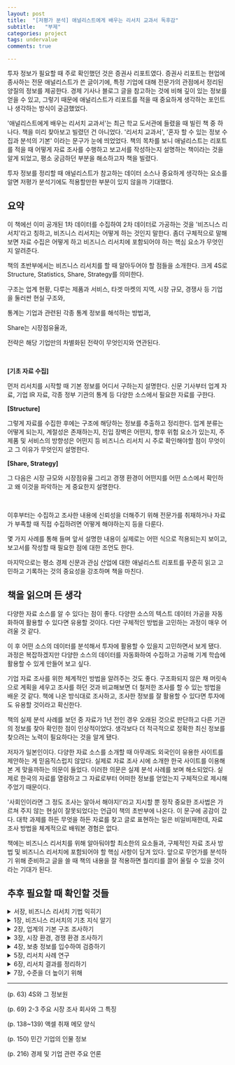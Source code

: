 ```yaml
---
layout: post
title:  "[저평가 분석] 애널리스트에게 배우는 리서치 교과서 독후감"
subtitle:   "부제"
categories: project
tags: undervalue
comments: true

---
```


투자 정보가 필요할 때 주로 확인했던 것은 증권사 리포트였다. 증권사 리포트는 현업에 종사하는 전문 애널리스트가 쓴 글이기에, 특정 기업에 대해 전문가의 관점에서 정리된 양질의 정보를 제공한다. 경제 기사나 블로그 글을 참고하는 것에 비해 깊이 있는 정보를 얻을 수 있고, 그렇기 때문에 애널리스트가 리포트를 적을 때 중요하게 생각하는 포인트나 생각하는 방식이 궁금했었다.

'애널리스트에게 배우는 리서치 교과서'는 최근 학교 도서관에 들렸을 때 빌린 책 중 하나다. 책을 미리 찾아보고 빌렸던 건 아니었다. '리서치 교과서', '혼자 할 수 있는 정보 수집과 분석의 기본' 이라는 문구가 눈에 띄었었다. 책의 목차를 보니 애널리스트는 리포트를 적을 때 어떻게 자료 조사를 수행하고 보고서를 작성하는지 설명하는 책이라는 것을 알게 되었고, 평소 궁금하던 부분을 해소하고자 책을 빌렸다.

투자 정보를 정리할 때 애널리스트가 참고하는 데이터 소스나 중요하게 생각하는 요소를 알면 저평가 분석기에도 적용할만한 부분이 있지 않을까 기대했다.

## 요약

이 책에선 이미 공개된 1차 데이터를 수집하여 2차 데이터로 가공하는 것을 '비즈니스 리서치'라고 칭하고, 비즈니스 리서치는 어떻게 하는 것인지 말한다. 좀더 구체적으로 말해보면 자료 수집은 어떻게 하고 비즈니스 리서치에 포함되어야 하는 핵심 요소가 무엇인지 알려준다.

책의 초반부에서는 비즈니스 리서치를 할 때 알아두어야 할 점들을 소개한다. 크게 4S로 Structure, Statistics, Share, Strategy를 의미한다. 

구조는 업계 현황, 다루는 제품과 서비스, 타겟 마켓의 지역, 시장 규모, 경쟁사 등 기업을 둘러싼 현실 구조와, 

통계는 기업과 관련된 각종 통계 정보를 해석하는 방법과, 

Share는 시장점유율과, 

전략은 해당 기업만의 차별화된 전략이 무엇인지와 연관된다.

<br>

**[기초 자료 수집]**

먼저 리서치를 시작할 때 기본 정보를 어디서 구하는지 설명한다. 신문 기사부터 업계 자료, 기업 IR 자료, 각종 정부 기관의 통계 등 다양한 소스에서 필요한 자료를 구한다.

**[Structure]**

그렇게 자료를 수집한 후에는 구조에 해당하는 정보를 추출하고 정리한다. 업계 분류는 어떻게 되는지, 계절성은 존재하는지, 진입 장벽은 어떤지, 향후 위험 요소가 있는지, 주 제품 및 서비스의 방향성은 어떤지 등 비즈니스 리서치 시 주로 확인해야할 점이 무엇이고 그 이유가 무엇인지 설명한다.

**[Share, Strategy]**

그 다음은 시장 규모와 시장점유율 그리고 경쟁 환경이 어떤지를 어떤 소스에서 확인하고 왜 이것을 파악하는 게 중요한지 설명한다.

<br>

이후부터는 수집하고 조사한 내용에 신뢰성을 더해주기 위해 전문가를 취재하거나 자료가 부족할 때 직접 수집하려면 어떻게 해야하는지 등을 다룬다.

몇 가지 사례를 통해 들며 앞서 설명한 내용이 실제로는 어떤 식으로 적용되는지 보이고, 보고서를 작성할 때 필요한 점에 대한 조언도 한다.

마지막으로는 평소 경제 신문과 관심 산업에 대한 애널리스트 리포트를 꾸준히 읽고 고민하고 기록하는 것의 중요성을 강조하며 책을 마친다.

## 책을 읽으며 든 생각

다양한 자료 소스를 알 수 있다는 점이 좋다. 다양한 소스의 텍스트 데이터 가공을 자동화하여 활용할 수 있다면 유용할 것이다. 다만 구체적인 방법을 고민하는 과정이 매우 어려울 것 같다. 

이 후 어떤 소스의 데이터를 분석해서 투자에 활용할 수 있을지 고민하면서 보게 됐다. 과정은 복잡하겠지만 다양한 소스의 데이터를 자동화하여 수집하고 가공해 기계 학습에 활용할 수 있게 만들어 보고 싶다.

기업 자료 조사를 위한 체계적인 방법을 알려주는 것도 좋다. 구조화되지 않은 채 머릿속으로 계획을 세우고 조사를 하던 것과 비교해보면 더 철저한 조사를 할 수 있는 방법을 배운 것 같다. 책에 나온 방식대로 조사하고, 조사한 정보를 잘 활용할 수 있다면 투자에도 유용할 것이라고 확신한다.

책의 실제 분석 사례를 보던 중 자료가 1년 전인 경우 오래된 것으로 판단하고 다른 기관의 정보를 찾아 확인한 점이 인상적이었다. 생각보다 더 적극적으로 정확한 최신 정보를 찾으려는 노력이 필요하다는 것을 알게 됐다.

저자가 일본인이다. 다양한 자료 소스를 소개할 때 아무래도 외국인이 유용한 사이트를 제안하는 게 믿음직스럽지 않았다. 실제로 자료 조사 시에 소개한 한국 사이트를 이용해본 게 맞을까하는 의문이 들었다. 이러한 의문은 실제 분석 사례를 보며 해소되었다. 실제로 한국의 자료를 열람하고 그 자료로부터 어떠한 정보를 얻었는지 구체적으로 제시해주었기 때문이다.

'사회인이라면 그 정도 조사는 알아서 해야지!'라고 지시할 뿐 정작 중요한 조사법은 가르쳐 주지 않는 현실이 잘못되었다는 언급이 책의 초반부에 나온다. 이 문구에 공감이 갔다. 대학 과제를 하든 무엇을 하든 자료를 찾고 글로 표현하는 일은 비일비재한데, 자료 조사 방법을 체계적으로 배워본 경험은 없다.

책에는 비즈니스 리서치를 위해 알아둬야할 최소한의 요소들과, 구체적인 자료 조사 방법 및 비즈니스 리서치에 포함되어야 할 핵심 사항이 담겨 있다. 앞으로 무언가를 분석하기 위해 준비하고 글을 쓸 때 책의 내용을 잘 적용하면 퀄리티를 끌어 올릴 수 있을 것이라는 기대가 된다.

## 추후 필요할 때 확인할 것들

<details>
<summary>서장, 비즈니스 리서치 기법 익히기</summary>
<div markdown="1">

- 비즈니스 리서치란
    
    이미 공개된 1차 데이터를 수집하여 2차 데이터로 가공하는 것을 '비즈니스 리서치'로 부른다

    실무 시에는 종종 취재 활동을 통한 1차 데이터를 작성해야할 때도 있다.

- 기획서나 제안서를 작성하려면 비즈니스 리서치 기법이 필요하다
- 리서치의 목적과 비용, 시간의 한도를 명확히 하기
    1. 무엇을 리서치할까
    2. 리서치로 무엇을 해결할까
    3. 언제까지 리서치할까
    4. 어느 정도의 비용을 허용할까

- 가설을 세우고 결과물을 생각하기
- MECE를 활용하여 사안을 구조적으로 파악하는 습관 들이기

    MECE: 'Mutually Exclusive, Collectively Exhaustive'의 머리글자를 딴 말로 누락 없이 중복 없이라는 의미이다


</div>
</details>

<details>
<summary>1장, 비즈니스 리서치의 기초 지식 알기</summary>
<div markdown="1">

**비즈니스 리서치에서 알아 두어야 할 4S**

- 4S란?
    
    4S: Structure, Statistics, Share, Strategy

- Structure
    
    업계 구조를 가리킨다. 구체적인 조사 항목은 제품・서비스의 분류, 용도별・지역별 분류, 제품・서비스의 제조 및 판매 흐름, 규제 동향, 계절성 등

- Statistics

    업계의 시장 규모를 파악할 수 있는 통계가 있는지 없는지 확인

- Share

    시장 점유율에 대한 정보를 취득할 수 있는지 확인

- Strategy

    자사가 경쟁사(타사)와 비교하여 어떤 전략적인 특징이 있는지 확인

**경제 통계 읽는 법**

- 비교 기간의 명칭 차이 알기
- 월차 데이터로 동향 파악하기
- 4분기 데이터로 동향 파악하기
- 수치로 평균을 내어 동향 파악하기

**시장 규모 파악하기**

- 왜 시장 규모를 파악하는가
    1. 시장 규모를 파악하고 비교함으로써 사업의 성장성을 알 수 있다.
    2. 향후 자금 조달을 위해 융자를 받거나 상장할 수 있다. 그럴 때 신용 평가를 받거나 투자자의 투자를 독려하려면 회사의 상황을 설명할 자료가 필요하다.
    3. 시장 규모의 추이와 자사 사업 점유율의 추이를 대조함으로써 자사의 사업 상황을 분석할 수 있다.

- 3B(Billing, Booking, Backlog)로 시장 규모를 파악한다
    - BB 비율(Book-to-Bill Ratio): 수주액 / 출하액
    - 당기 말 수주 잔액: 전기 말 수주 잔액 + 당기 수주액 - 당기 출하액(매출액)

- 3B 이외의 지표
    
    3B로 시장 규모 파악이 어려운 경우 > 고객이 시장 규모를 공개하지 않는 업계
    1. 제품・서비스별로 단가가 크게 다르기 때문에
    2. 단가가 알려지면 고객이 가격 인하를 요구하기 때문에
    
    <br>

    - 생산액 (일부 제조업의 경우)
    - 대수 (로봇, 자동차, ...)
    - 톤수 (철강, 조선, ...)

**경영 전략론의 기본 알기**

- 환경 분석
    - 3C 분석
        - 시장(고객) 분석

            시장 규모와 시장의 성장성, 고객 욕구, 지역성, 정부 규제 등을 분석
        
        - 경쟁 분석

            경쟁자와 경쟁 환경을 분석. 경쟁자의 수와 진입 장벽, 경쟁 상대의 경영 전략, 경영 자원 등에 주목
        
        - 자사 분석

            자사의 경영 자원 분석. 자사 매출, 시장 점유율, 브랜드, 인적 자원 등에 주목
    
    - SWOT 분석
        - 외부 환경 분석
            
            시장 규모와 시장의 성장성, 고객 욕구, 지역성, 정부 등의 관점에서 분석

            기회와 위협을 정리한다
        
        - 내부 환경 분석

            자사와 경쟁하는 타사를 비교

            강점과 약점을 정리하고, 자사의 핵심 경쟁력을 찾아낸다.
    
    - 업계 구조 분석(5F 분석)
        - 신규 진입의 위협
        - 대체품, 대체 서비스의 위협
        - 매수자의 교섭력
        - 판매자의 교섭력
        - 업계 내 경쟁사

**재무 분석의 기본 알기**

- 수익성 분석
    - 자본 이익률
        1. 자기 자본 이익률
        2. 총자본 사업 이익률
    - 매출 이익률
        1. 매출 총이익률
        2. 매출 영업 이익률
        3. 매출 경상 이익률
        4. 매출 당기 순이익률
        5. 매출 원가율
        6. 판관비율

- 안전성 분석
    - 단기 안전성 분석
        1. 유동 비율
        2. 당좌 비율
    - 장기 안전성 분석
        1. 고정 비율
        2. 고정 장기 적합률
    - 자본 조달 구조 분석
        1. 자기 자본 비율
        2. 부채 비율

- 효율성 분석
    1. 총자산 회전율
    2. 매출 채권 회전율
    3. 재고 자산 회전율
    4. 유형 고정 자산 회전율
    5. 매입 채무 회전율

</div>
</details>

<details>
<summary>2장, 업계의 기본 구조 조사하기</summary>
<div markdown="1">

**초기 조사에 필요한 정보**

- 시판 서적으로 정보를 수집하는 요령
    1. 업계 지도를 항상 가까이 두자
        
        ⌜연도별 업계 지도⌟ (한국비즈니스정보 혹은 이데일리 편집보도국)
    
    2. 제품과 서비스 구조를 해설한 책들

        ⌜OOOO년 OOOO 산업⌟, ⌜OOOO 산업분석보고서⌟, ⌜OOOO 시장보고서⌟

- 신문 정보를 수집하기
    1. 한국언론진흥재단의 디지털도서관 뉴스 검색 서비스
    2. 종합 일간지 경제 파트
    3. 경제 전문지

- ⌜전국산업별시장통계연감⌟을 확인하기
- 민간 조사 보고서를 찾아본다
    1. 민간 분야 국내 시장 정보는 다소 취약
    2. 해외 정보는 외국계 회사에서

- 공공 조사 보고서를 찾아본다

- 어디서 초기 조사를 할까
    1. 첫 단서는 인터넷에서
    2. 국립중앙도서관
    3. 논문, 보고서, 정기간행물이 풍부한 국회도서관
    4. 외국 시장 관련 자료

        KOTRA 무역자료실, 한국무역협회 도서관
    5. 전자도서관 활용

**업계 분류법 알기**

1. 거래처별
2. 지역별
3. 제품・서비스별

- 용도별 분류

    거래처가 주로 어떤 곳인지 알면 자사의 사업에 어떤 업계가 가장 큰 영향을 미치는지 알 수 있다
- 지역별 분류
    
    어느 지역의 수요 변동의 영향을 가장 많이 받는지
- 제품・서비스별
    
    무엇이 가장 강력한 수입원인지 확인
    
**계절성의 유무 파악하기**

- 연말에 수요가 늘어나는 패턴
- 회계연도 말에 수요가 늘어나는 패턴
- 여름에 수요가 늘어나는 패턴
- 기타 시기에 계절성을 띠는 패턴
- 계절성을 확인하는 방법
    1. 월차 데이터 정리하기
    2. 전년동월비 구하기 (혹은 전년동기비)
- 계절성을 응용한다
- 중장기 사이클로 움직이는 패턴

**규제 동향 확인하기**

- 국가별로 다른 규제가 진입 장벽이 되는 경우
- 규제가 우위성을 낳는 경우
- 규제가 막바지 수요를 낳는 경우

**업계의 위험 요소 고려하기**

- 원재료 가격
- 외환
- 제품 가격
- 간접적인 변동 요소

**제품 기술과 서비스의 향후 방향성을 파악하기**

- 업계 재편의 방향성
- 시장 확대의 방향성

</div>
</details>

<details>
<summary>3장, 시장 환경, 경쟁 환경 조사하기</summary>
<div markdown="1">

**경제 통계 조사하기**
- 주요 정부 통계
    1. 국가 경제 통계의 종류
        
        1차 통계: 구조 통계, 동태 통계, 기업 통계

        2차 통계: 1차 통계를 가공한 통계

    2. 중요한 경제 통계

        [KOSIS 국가통계포털](https://kosis.kr)

    3. 기타 기관의 통계

- 업계의 통계
    - 업계 단체의 통계
    - 업계 단체의 통계를 사용할 때 유의점
        1. 통계를 사용하기 전에 미리 허락을 받아야 하는 경우가 있다
        2. 업계 통계라 할지라도 실제 시장 규모를 완전히 반영하지는 못한다

- 사업 회사의 IR 정보

- 시장 규모 추계
    - 완성품의 시장 규모로 추계한다
    - 유사 시장의 시장 규모로 추계한다
    - 주요 기업의 재무 데이터로 추계한다

- 업계에 관련된 통계 정보
    1) 환율
    2) 주택 착공 건수
    3) 완성품 생산 대수

**시장 점유율 조사하기**

- 시장 점유율 정보 구하는 법
    1) ⌜OOOO업계지도⌟를 참고(한국비즈니스정보, 이데일리 편집보도국, 한국산업총람)
    2) 경제신문 웹사이트에서 검색
    3) 인터넷 검색
    4) 증권사 리서치센터의 자료 활용
    5) 업계 점유율 조사 회사의 정보를 입수
    6) ⌜MARKET SHARE REPORTER⌟의 정보를 입수
    7) 사업 회사의 IR 정보를 입수

- 시장 점유율을 전혀 구할 수 없는 경우
    1) 사업 회사의 홍보, IR 담당에게 문의
    2) 직접 추계

**경쟁 환경 조사하기**
- 기업 정보를 조사하는 법
    
    ⌜OOOO업계지도⌟, 한국산업총람, ⌜한국 1000대 기업 상세자료집(한국콘텐츠미디어)⌟, 상장 코스닥 기업분석(매경이코노미), 다트, 유가 증권 보고서, 경제 전문 매체의 신문과 잡지 기사, 애널리스트 리포트

- 비상장 기업의 기업 정보를 조사하는 법
    1) 신용조사회사의 기업 정보(나이스평가정보, 한국기업데이터)
    2) 한국콘텐츠미디어

- 주요 회사들의 차이점을 찾는 법
    1) 거래처별
    2) 지역별
    3) 제품∙서비스별

    조사 대상 업계에 속한 주요 기업의 IR 자료를 모은다.

    조사 대상 업계에 속한 주요 기업의 실적 데이터를 모은다.

- 재무 데이터에서 차이점을 찾는 법
    1) 반드시 파악해야 할 항목
        1) 업계의 시장 성장률
        2) 매출 성장률
        3) 영업 이익률
        4) 영업 이익 성장률
        5) 자기 자본 이익률
        6) 부채 비율
    
        최소한 5년분의 데이터를 확보하자

    2) 재무 분석 사례

- 수치 정보에서 간과하기 쉬운 것들
    
    제품, 서비스의 차이로 경쟁 환경이 달라진 경우
    
    1) 수집한 신문 기사 정보를 재확인
    2) 주요 기업의 홈페이지 재확인

</div>
</details>

<details>
<summary>4장, 보충 정보를 입수하여 검증하기</summary>
<div markdown="1">

**취재 활동으로 조사 뒷받침하기**
    
    공개 정보로 부족한 부분을 보충, 검증하는 과정

- 전문가를 취재한다
    
    전문가 취재의 효과
    
    1) 초기 단계에서 업계의 전체상을 파악할 수 있다.
    2) 결과물의 설득력을 높일 수 있다.

    전문가를 취재할 때 확인해야 할 사항

    1) 업계 구조
    2) 주요 기업
    3) 시장 점유율
    4) 최근 동향
    5) 보도 정보의 진위

- 업계 단체를 취재한다
- 사업 회사를 취재한다.
    
    홍보, IR 담당자에게 자사의 사업 내용에 대한 기본 정보 요청

**취재할 때의 마음가짐**
- 사전 준비를 철저히 한다
    
    초기 조사보다 더 구체적인 질문을 준비

    비상장 기업 취재 시 최소 5년분 이상의 결산서나 세무신고서를 요청

- 질문 목록을 만든다
- 가설을 갖고 취재한다
    
    가설을 세울 항목
    1) 회사의 장점(경쟁 우위의 원천)은 무엇인가
    2) 주요 거래처는 어떤 업계인가(업계 구조)
    3) 어떤 진입 장벽이 있는가(업계 구조)
    4) 이 회사에는 어떤 성장 스토리가 있는가(사업 성장의 방향성)
    5) 기술과 서비스를 향후 어떤 방향으로 발전시킬 것인가

- 취재의 주도권을 쥔다
    
    답변이 흐름과 벗어난다면 질문자가 궤도를 수정해야 한다

- 큰 틀에서 세부적인 이야기로 서서히 바꾼다
- 의문점은 그 자리에서 해결한다
    
    주저하지 말고 솔직하게 질문(단, 사전 조사를 철저히 했는데도 모르겠는것만)

**취재 메모 작성하는 법**
- 엑셀로 메모하기
- 취재 항목이 미리 정해져 있을 경우
- 녹취는 확실성을 높이는 수단

**소비자 면접(질적 조사)**
- 소비자 면접으로 가설 구축의 힌트를 얻는다
  
    심층 면접, 그룹 면접
- 면접 시나리오를 준비한다
- 면접은 2회 이상 실시한다

**인터넷 조사(양적 조사)**
- 인터넷 조사로 수치 근거를 확보한다
- 설계서를 준비한다

**현장 조사**
- 현장 조사로 인식의 격차를 없앤다
- 최대한 기록한다

    일부 제조업의 경우 실제 제품의 제조 공정을 보기만 해도 상황을 대략 짐작할 수 있다. 제조하는 물건이 크다면 리드타임이 길 것으로 예상할 수 있고, 생산 라인을 보면 대량 생산 제품인지, 소량 생산 제품인지 구분할 수 있다. 또 공장 인원의 움직임을 보면 현재 일이 바쁜 상태인지 업무량이 줄어든 상태인지 확인할 수 있다.

- 최대한 현장의 목소리를 듣는다

**인물 정보 조사**
- 관공서 소속은 정보 공개도가 높다
- 민간 기업 소속은 회사의 상장 여부에 따라 정보 공개도가 다르다
- 데이터베이스 활용하기

**행정 정보 취득**

    사업자의 인허가와 보조금, 위탁금 신청에 관해 조사할 일이 많다

- 행정 정보는 취득 과정이 까다롭다

    1) 행정 기관이 다양하며 일원적인 창구가 없다
    2) 입찰공고, 보조금, 지원금 공모 기간이 대개 2주 내외로 정보 게재 기간이 매우 짧다
- 보조금, 지원금, 공모 사업 정보를 입수한다([e나라도움](https://www.gosims.go.kr))

**전문 회사의 정보 활용**
- 전문 조사 서비스를 받는다

    1) 유저 베이스의 네이버 데이터랩
    2) 소비재 시장 조사 닐슨컴퍼니
    3) 기업정보 전문 회사
    4) S&P Global Market Intelligence의 Capital IQ
- 업계 시장 조사
    1) 어떤 조사 기법이 적당한가
    2) 조사할 업계를 전문 분야로 하는 회사는 어디인가
- 신용 조사는 신용 조사 회사에 맡긴다
- 행정 관련 정보 조사는 싱크탱크, 전문직에게 맡긴다

</div>
</details>

<details>
<summary>5장, 리서치 사례 연구</summary>
<div markdown="1">

**시장 규모 리서치 사례**
- 업계 단체를 통해 조사하는 케이스
    1. 인터넷 검색
    2. 책자 자료 확인
    3. 업계 전망 확인
    4. 보고

- 조사 보고서를 통해 조사하는 케이스
    1. 인터넷 검색
    2. 조사 보고서 확인
    3. 업계 전망 확인
    4. 보고

    조사 보고서가 오래된 것이라면 주요 기업의 IR 정보를 활용함으로써 정보를 보강할 수 있다.

- 사업 회사의 IR 정보를 통해 조사하는 케이스
    1. 인터넷 검색
    2. 사업 회사의 정보 확인
    3. 업계 전망 확인
    4. 보고

- 수요를 예측하는 법

    1. 과거의 성장률로 추계한다
    2. 시장 조사 회사의 수요 증가율 예측치를 활용한다
    3. 업계 단체의 수요 증가율 예측치를 활용한다
    4. 업계 주요 기업의 시장 전제를 활용한다
    5. 업계 주요 기업의 매출 예측치를 활용한다

- 바람직한 수요 예측법
    - 업계의 주요 기업이 시장 성장률 전제 또는 예측치를 정해 정기적으로 공개하는 것이 이상적

**기업 실적 리서치 사례: 회사 계획과의 비교**
- 회사 계획이란

    상장 기업이 공개하는 신년도 실적 예측을 말한다

    잘 모르는 업계를 조사할 때는 과거의 회사 계획과 실제 실적이 얼마나 차이가 났는지 확인해야 한다

- 회사 계획과 비교하여 분석하는 케이스
    1. 사업 회사의 IR 정보 확인
    2. 결산 단신의 결산 실적과 회사 계획의 격차 확인
    3. 보고

**기업 실적 리서치 사례: 경쟁사와의 비교**
- 경쟁사와 비교하여 분석하는 케이스
    1. 사업 회사의 IR 정보 확인
    2. 결산 단신의 재무 정보 분석
    3. 보고

**기업 실적 리서치 사례: 외환 영향 분석**
- 외환 영향 조사법
    
    1. 외환 감응도(영업 이익 기반)
    2. 최근 보고된 환율 실적
    3. 회사의 실적 계획
    4. 회사의 실적 계획에 반영된 환율 전제

    외환 감응도란 외화가 1엔만큼 변동했을 때 영업 이익에 얼마나 부정적인 효과를 미치는지 표시하는 지표다.

- 외환 정보로 무엇을 할 수 있을까
    환율 변동에 따른 실적 변화를 예상할 수 있다

</div>
</details>

<details>
<summary>6장, 리서치 결과를 정리하기</summary>
<div markdown="1">

**리서치의 성과를 높이기 위한 준비**
- 평소의 자세
    1) 정보 내용 요약
    2) 입수 시기
    3) 출처

    위의 기준으로 정보를 정리하는 습관이 필요하다

    1) 기업의 비즈니스 모델 개요
    2) 업계 동향

    위 정보들은 입수할 기회가 있을 때마다 정리해두길 추천한다

    엑셀로 정리하기를 권장

- 조사 대상 업계가 수시로 달라진다면
    
    경제신문 등을 읽을 때 업계 단위의 시장 점유율과 시장 규모 등 데이터가 게재될 때가 있다면 그 기사를 스크랩해두라

**문장 표현에 대한 유의점**
- 논점을 압축한다

    가장 전하고 싶은 논점을 생각하고 그 방향으로 논의를 이끌어 나가야 한다
- 정보를 전부 담으려 하지 않는다

    직접 수집한 자료가 100이라면 그 중 20만 담고 80은 질의응답용으로 남겨둬야 한다
- 난해한 용어는 피한다
- 중복 표현을 피한다
- 문장을 짧게 끝낸다
- 견해와 사실을 구분한다
- 용어를 통일한다
- 인용의 출처를 밝힌다
- 데이터의 출처를 통일한다
- 독자, 청자의 관심을 우선으로 둔다

**구성을 정리하는 법**
- 매체를 정한다
- 스토리를 정한다
    
    기업 분석 리서치에서는 일반적으로 다음 구조를 따른다.
    
    1. 업계 동향
    2. 실적 동향
    3. 향후 전망, 개선점

    4S, 즉 구조, 통계, 점유율, 전략의 순서대로 내용을 정리하는 것과 같다.

    틀을 미리 만들어두는게 이상적이기는 하나, 상황에 맞춰 가설을 수정하면서 유연하게 리서치를 진행하자

- 주요 주제 외의 내용은 별첨으로 구성한다
    
    대표 별첨용 자료 목록
    1. 보고서에 등장한 기업의 과거 실적 추이
    2. 보거서에 등장한 기업과 경쟁사, 유사 기업의 실적 추이 비교
    3. 보고서에 등장한 업계의 시장 규모 추이

**도표를 활용하는 법**
- 색상에 강약을 준다
    1. 항목에 색을 입힐 때는 진한 색과 연한 색을 번갈아 쓴다
    2. 색채의 조화에 신경 쓴다

- 도표는 단순하게 구성한다
- 한 항목에 도표 하나씩 연결한다
- 한 페이지에 2~5분 정도로 조절한다
- 슬라이드의 글자 수를 압축한다
- 장래 예측 부분은 다르게 표시한다
- 비교 분석 도표에서는 주요 항목을 진한 색과 굵은 선으로 강조한다

**보고서 형식으로 정리하는 법**
- 기업 조사 보고서의 경우
    1. 회사 개요: 주주 구성, 연혁, 조직 체계 등
    2. 외부 환경 분석: 시장 환경, 경쟁사 분석 등
    3. 내부 환경 분석: 사원 수, 근속 연수, 사업 구조 등
    4. 실적 추이: 수익성 분석, 효율성 분석, 안전성 분석 등

</div>
</details>

<details>
<summary>7장, 수준을 더 높이기 위해</summary>
<div markdown="1">

**뉴스 지속적으로 읽기**

- 하나의 업계를 지속적으로 관찰하기
    1. 경제 신문을 매일 체크한다
    2. 업계 신문으로 더 상세한 정보를 얻는다
    3. 적시 공개로 최신 정보를 확인한다

- 하나의 업계를 지속적으로 관찰하는 효과
    1. 업계를 보는 안목이 생긴다
    2. 특정 업계의 관점으로 다른 업계를 볼 수 있다
    3. 신문 기사를 보고 다음에 일어날 일을 예측할 수 있다
        
        기사 읽기에 익숙해졌다면 기사를 보고 다음에 어떤 일이 일어날지 연상하는 훈련을 해 보자.

- 경제 뉴스 애플리케이션으로 기사를 확인한다
    1. 경제신문의 모바일 뉴스
    2. 경제 기사 한꺼번에 보기
        '경제 신문 - 경제 뉴스 모아 보기' 앱 추천
    3. 기타 뉴스 애플리케이션

- 기사를 본 후 내용 요약 및 자신의 의견을 정리하고 기록하라

**애널리스트 리포트 지속적으로 읽기**

- 대기업을 관찰할 경우

    대형 증권사 리포트
- 중소기업을 관찰할 경우
    
    스몰캡팀 리포트, 애프엔가이드

**기타 기업 정보를 확인하기**

- 무료 기업 정보 웹사이트
    
    다트, [종소기업 현황 정보 시스템](https://sminfo.mss.go.kr)
- 책을 지속적으로 읽기
- 전시회 관람하기
- 세미나 참여하기
- 주변 둘러보기
- 횡적 연계 만들기
- 영어 실력 기르기

    1. 해외 시장에 관한 보도는 대체로 영어판이 가장 빠르다
    2. 세계의 시장 규모 등을 조사할 때는 영어로 된 자료가 많다
- MBA 기법 익히기

</div>
</details>

---

(p. 63) 4S와 그 정보원

(p. 69) 2-3 주요 시장 조사 회사와 그 특징

(p. 138~139) 액셀 취재 메모 양식

(p. 150) 민간 기업의 인물 정보

(p. 216) 경제 및 기업 관련 주요 언론